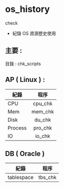 # os_history
check
* 紀錄 OS 資源歷史使用
## 主要 :
目錄 : chk_scripts
## AP ( Linux ) :
紀錄          | 程序           |
------------- |:-------------:|
CPU           | cpu_chk       |
Mem           | mem_chk       |
Disk          | du_chk        |
Process       | pro_chk       |
IO            | io_chk        |
## DB ( Oracle )
紀錄          | 程序           |
------------- |:-------------:|
tablespace    | tbs_chk
